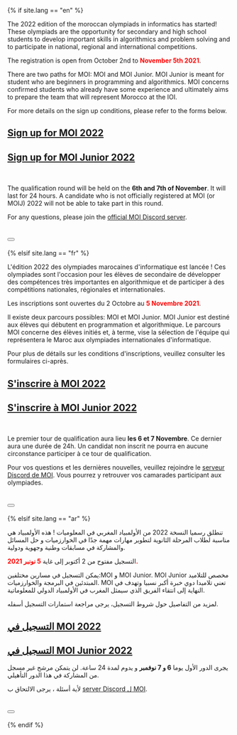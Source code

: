 {% if site.lang == "en" %}

<p>
    The 2022 edition of the moroccan olympiads in informatics has started! These olympiads are the opportunity for
    secondary and high school students to develop important skills in algorithmics and problem solving and to
    participate in national, regional and international competitions.
  </p>

  <p>
  The registration is open from October 2nd to <strong style="color: red">November 5th 2021</strong>.
  </p>

  <p>
  There are two paths for MOI: MOI and MOI Junior. MOI Junior is meant for student who are beginners in programming and algorithmics. MOI concerns confirmed students who already have some experience and ultimately aims to prepare the team that will represent Morocco at the IOI.
  <p>
  For more details on the sign up conditions, please refer to the forms below.
  </p>

  <h2 class="text-center"> <a target="_blank" href="https://docs.google.com/forms/d/19XfRmZ_xQTvz3FDr51tHkeNaSQf1oGYv5qRSQvcLp5s/">Sign up for MOI 2022</a></h2>
  <h2 class="text-center"> <a target="_blank" href="https://docs.google.com/forms/d/1_3esANUXOy1F_TirXfB7jKZd-mY1amo4A4MXVDANF2g/">Sign up for MOI Junior 2022</a></h2><br>

  <p> The qualification round will be held on the <strong>6th and 7th of November</strong>. It will last for 24 hours. A candidate who is 
  not officially registered at MOI (or MOIJ) 2022 will not be able to take part in this round.
  </p>

  <p>
  For any questions, please join the <a target="_blank" href="https://discord.gg/SghCZEnsjP">official MOI Discord server</a>.
  </p>

  <h1 class="text-center"> <a href="https://discord.gg/SghCZEnsjP" target="_blank"><button class="blue-button"><span class="fab fa-discord"></span></button></a></h1>

{% elsif site.lang == "fr" %}

<p>
    L'édition 2022 des olympiades marocaines d'informatique est lancée ! Ces olympiades sont l'occasion 
    pour les élèves de secondaire de développer des compétences très importantes en algorithmique
    et de participer à des compétitions nationales, régionales et internationales.
  </p>

  <p>Les inscriptions sont ouvertes du 2 Octobre au <strong style="color: red">5 Novembre 2021</strong>.</p>
  <p>
  Il existe deux parcours possibles: MOI et MOI Junior. MOI Junior est destiné aux élèves qui débutent en programmation et algorithmique. Le parcours MOI concerne des élèves initiés et, à terme, vise la sélection de l'équipe qui représentera le Maroc aux olympiades internationales d'informatique.</p>
  <p>
  Pour plus de détails sur les conditions d'inscriptions, veuillez consulter les formulaires ci-après.
  </p>
  <h2 class="text-center"> <a target="_blank" href="https://docs.google.com/forms/d/19XfRmZ_xQTvz3FDr51tHkeNaSQf1oGYv5qRSQvcLp5s/">S'inscrire à MOI 2022</a></h2>
  <h2 class="text-center"> <a target="_blank" href="https://docs.google.com/forms/d/1_3esANUXOy1F_TirXfB7jKZd-mY1amo4A4MXVDANF2g/">S'inscrire à MOI Junior 2022</a></h2><br>


  <p>Le premier tour de qualification aura lieu <strong>les 6 et 7 Novembre</strong>. Ce dernier aura une durée de 24h.
  Un candidat non inscrit ne pourra en aucune circonstance participer à ce tour de qualification.
  </p>

  <p>Pour vos questions et les dernières nouvelles, veuillez rejoindre le <a target="_blank" href="https://discord.gg/SghCZEnsjP">serveur Discord de MOI</a>. Vous pourrez y retrouver vos camarades participant aux olympiades.</p>


  <h1 class="text-center"> <a href="https://discord.gg/SghCZEnsjP" target="_blank"><button class="blue-button"><span class="fab fa-discord"></span></button></a></h1>

{% elsif site.lang == "ar" %}

<p>
    تنطلق رسميا النسخة 2022  من الأولمبياد المغربي في المعلوميات ! هذه الأولمبياد هي مناسبة لطلاب المرحلة الثانوية لتطوير مهارات مهمة جدًا في الخوارزميات و حل المسائل والمشاركة في مسابقات وطنية وجهوية ودولية.
  </p>

  <p>التسجيل مفتوح من 2 أكتوبر إلى غاية <strong style="color: red">5 نونبر 2021.</strong> </p>
  
  <p>
  يمكن التسجيل في مسارين مختلفين:MOI و MOI Junior. MOI Junior  مخصص للتلاميد المبتدئين في البرمجة والخوارزميات. MOI  تعني تلاميدا دوي خبرة أكبر نسبيا وتهدف في النهاية إلى انتقاء الفريق الذي سيمثل المغرب في الأولمبياد الدولي للمعلوماتية.
  
  </p>
  <p>
   لمزيد من التفاصيل حول شروط التسجيل، يرجى مراجعة استمارات التسجيل أسفله.
  </p>

  <h2 class="text-center"> <a target="_blank" href="https://docs.google.com/forms/d/19XfRmZ_xQTvz3FDr51tHkeNaSQf1oGYv5qRSQvcLp5s/">التسجيل في MOI 2022</a></h2>
  <h2 class="text-center"> <a target="_blank" href="https://docs.google.com/forms/d/1_3esANUXOy1F_TirXfB7jKZd-mY1amo4A4MXVDANF2g/">التسجيل في MOI Junior 2022</a></h2>

  <p>
  يجرى الدور الأول يوما <strong>6 و 7 نوفمبر</strong> و يدوم لمدة 24 ساعة.  لن يتمكن مرشح غير مسجل من المشاركة في هذا الدور التأهيلي.

  </p>

  <p>لأية أسئلة ، يرجى الالتحاق ب <a target="_blank" href="https://discord.gg/SghCZEnsjP">server Discord ل MOI</a>.</p>


  <h1 class="text-center"> <a href="https://discord.gg/SghCZEnsjP" target="_blank"><button class="blue-button"><span class="fab fa-discord"></span></button></a></h1>


{% endif %}
